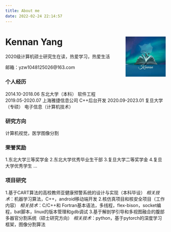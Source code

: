 ```yaml
---
title: About me
date: 2022-02-24 22:14:57
---
```



<h1>Kennan Yang<img src="/images/kennan.jpg" width="25%" align ="right"></h1>
<p>2020级计算机硕士研究生在读，热爱学习，热爱生活</p>
<p>邮箱：yzw1048125026@163.com</p>


### 个人经历
  2014.10-2018.06   东北大学（本科） 软件工程  
  2019.05-2020.07   上海雅捷信息公司 C++后台开发
  2020.09-2023.01   复旦大学（专硕） 电子信息（计算机技术）
### 研究方向
  计算机视觉，医学图像分割
### 荣誉奖励
  1.东北大学三等奖学金
  2.东北大学优秀毕业生干部
  3.复旦大学二等奖学金
  4.复旦大学优秀学生
  ...
### 项目研究
  1.基于CART算法的高校教师亚健康预警系统的设计与实现（本科毕设）
  *相关技术*：机器学习算法，C++，android移动端开发
  2.核仿真项目和核安全项目（工作内容）
  *相关技术*：C/C++和 Fortran基本语法，多线程，flex-bison，socket编程，bat脚本，linux的版本管理和gdb调试
  3.基于解剖学引导和多视图融合的腹部多器官分割系统（硕士研究方向）
  *相关技术*：python，基于pytorch的深度学习框架，图像分割算法